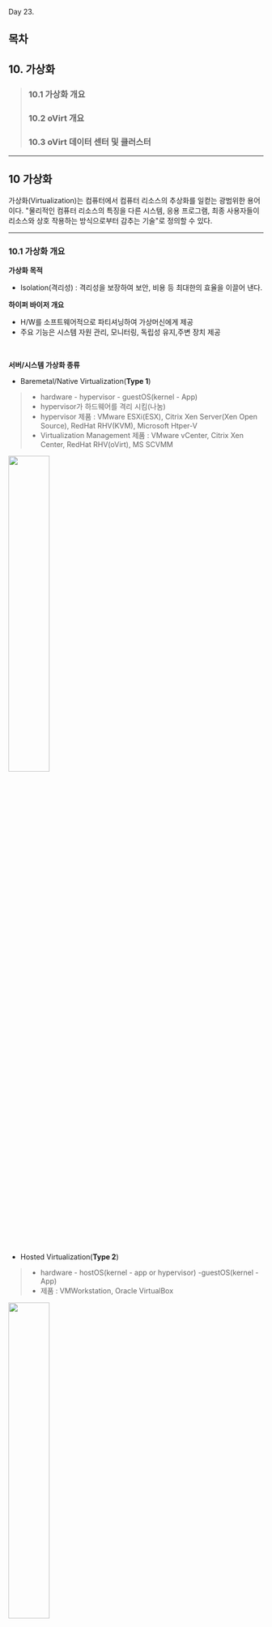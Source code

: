 Day 23.

## 목차
 
## 10. 가상화

> ### 10.1 가상화 개요
> ### 10.2 oVirt 개요
> ### 10.3 oVirt 데이터 센터 및 클러스터
------------
 
 
## 10 가상화


가상화(Virtualization)는 컴퓨터에서 컴퓨터 리소스의 추상화를 일컫는 광범위한 용어이다. "물리적인 컴퓨터 리소스의 특징을 다른 시스템, 응용 프로그램, 최종 사용자들이 리소스와 상호 작용하는 방식으로부터 감추는 기술"로 정의할 수 있다.


------------

 
### 10.1 가상화 개요


**가상화 목적**
* Isolation(격리성) : 격리성을 보장하여 보안, 비용 등 최대한의 효율을 이끌어 낸다.


**하이퍼 바이저 개요**
* H/W를 소프트웨어적으로 파티셔닝하여 가상머신에게 제공
* 주요 기능은 시스템 자원 관리, 모니터링, 독립성 유지,주변 장치 제공


<br/>


**서버/시스템 가상화 종류**
* Baremetal/Native Virtualization(**Type 1**)
> * hardware - hypervisor - guestOS(kernel - App) 
> * hypervisor가 하드웨어를 격리 시킴(나눔)
> * hypervisor 제품 : VMware ESXi(ESX), Citrix Xen Server(Xen Open Source), RedHat RHV(KVM), Microsoft Htper-V
> * Virtualization Management 제품 : VMware vCenter, Citrix Xen Center, RedHat RHV(oVirt), MS SCVMM


   <img src="https://user-images.githubusercontent.com/56064985/85347298-1f38d800-b533-11ea-9e21-04973cc41820.png" width="40%"></img>


* Hosted Virtualization(**Type 2**)
> * hardware - hostOS(kernel - app or hypervisor) -guestOS(kernel - App) 
> * 제품 : VMWorkstation, Oracle VirtualBox


   <img src="https://user-images.githubusercontent.com/56064985/85347301-1fd16e80-b533-11ea-884e-64492b31d1ad.png" width="40%"></img>


* Full Virtualization(디스크 전가상화)
> * 가상머신이 제공받은 하드웨어가 전부 가상의 하드웨어
> * 전가상화로 만들어진 가상머신은 자신이 가상머신인지 알지 못함
> * 물리적인 하드웨어에 접근할 때 하이퍼 바이저에 의해 제어됨
> * 에뮬레이트 작업을 거치기 때문에 성능이 떨어짐
> * 대부분의 운영체제를 쉽게 설치 가능
> * Binary Translation : hypervisor와 hardware가 서로 알아들을 수 있는 언어로 변환해줌(SW였지만 지금은 HW가 지원해줌-VT)


* Para Virtualization(디스크 반가상화)
> * 운영체제의 커널 소스를 수정한 가상화
> * 전가상화보다 오버헤드가 적음
> * 운영체제의 커널 소스를 수정해야 하기 때문에 오픈소르 운영체제로 한정
> * hyper Call : APP이 hardware로 바로 명령을 내릴 수 있음


---


### 10.2 oVirt 개요

**oVirt 목적**
* Host와 Guest 시스템을 중앙에서 관리하는 가상화 플랫폼(PaaS)
* 기능 : Hardware 노드 관리, 스토리지 및 네트워크 자원 관리, 가상머신 배포 및 관리 기능


<br/>


**KVM**
* Thin Hypervisor Host
> * Baremetal형 하이퍼바이저
> * 어떤 서비스도 제공이 안됨(ssh 제외)

* Thick Hypervisor Host
> * Hosted형 하이퍼바이저
> * 운영체제에 하이퍼바이저 소프트웨어를 설치하여 사용
> * Guest 시스템을 설치하기가 쉬움


<br/>


**oVirt 설치**

* oVirt 구성도


<img src="https://user-images.githubusercontent.com/56064985/85265996-236ee200-b4ae-11ea-8ab6-1e792cabee25.png" width="90%"></img>



[ovirt thin 클라이언트]

* ovirt thin 클라이언트 서버 설치 파일 사전 작업(Ubuntu : 사용자 PC)
```
# cd /var/lib/libvirt/images     //  패키지 설치 디렉토리로 이동
# qemu-img create hyper2.raw 55G   // 서버 파일 미리 만들기
# qemu-img convert -O qcow2 hyper1.raw hyper1.qcow2

```


* ovirt thin 클라이언트 서버 qcou2 설치


<img src="https://user-images.githubusercontent.com/56064985/85362434-633ed380-b559-11ea-9708-0c70119dd377.png" width="60%"></img>

<img src="https://user-images.githubusercontent.com/56064985/85362440-65089700-b559-11ea-8f32-d6f0627d6f0c.png" width="60%"></img>

<img src="https://user-images.githubusercontent.com/56064985/85362444-68038780-b559-11ea-8a89-ca43909da6ec.png" width="60%"></img>

<img src="https://user-images.githubusercontent.com/56064985/85362449-6a65e180-b559-11ea-9fc5-8501d027c735.png" width="60%"></img>


* ovirt thin 클라이언트 서버 사양 설정


<img src="https://user-images.githubusercontent.com/56064985/85362456-6e91ff00-b559-11ea-82e8-18fc69422213.png" width="60%"></img>

<img src="https://user-images.githubusercontent.com/56064985/85362460-6fc32c00-b559-11ea-8bed-1db49b795668.png" width="60%"></img>

<img src="https://user-images.githubusercontent.com/56064985/85362464-72be1c80-b559-11ea-99d7-dff3dc4843d0.png" width="60%"></img>

<img src="https://user-images.githubusercontent.com/56064985/85362465-7487e000-b559-11ea-86ca-5c2b5c6ece9d.png" width="60%"></img>

<img src="https://user-images.githubusercontent.com/56064985/85362470-7651a380-b559-11ea-9e19-bbe4236f457b.png" width="60%"></img>


* ovirt 패키지 최신화 진행
```
# yum update 

```


* vi /etc/hosts 추가
```
# vi /etc/hosts

192.168.122.10  ovirt.abc.local
192.168.122.21  hyper1.abc.local
192.168.122.22  hyper2.abc.local

:wq!

```


* ssh public key 설정
```
# mkdir /root/.ssh
# chmod 700 /root/.ssh
# vi /root/.ssh/authorized.keys

sh-rsa AAAAB3NzaC1yc2EAAAADAQABAAABAQCnY53ST2RxdulhwysvLWxjiCRX1XbqvCiidGT5LjGgXIvvEfG8zqhiozEVW4yNVApufjsLjNOE0vMZ204Gi5PEm67ZoDDB5qsOvs93eqaR0CS0qdNuo0KzbLtFbPzGEPw9+vRsiRyk4qIgDYpYwCRkV1vn3NfAe0c+mUvxCgvyp5kfFWbSyvt7gN5tbwbX+PpSJ0HIVpfrOO6Y4R8TfZwo6pacwgLKEH4sId8L/cqfR29nIm93WJRoqGjCilD6GLldHzySjjeL+rdTsZyJzz0BtLNGSmxUxhnm3jyNs836d/bPTS0L9xx7n3oGSE3ISTh/yJBmsO5x0I+Lw4U+jfdD ovirt-engine

:wq!

```


[ovirt thick 클라이언트]
* ovirt thick 서버 패키지 설치
```
# yum update  // 시스템 최신화(커널)
# yum install http://resources.ovirt.org/pub/yum-repo/ovirt-release43.rpm   // ovirt 패키지 설치
# yum install qemu-kvm libvirt virt-install bridge-utils vdsm-client   // 자동 추가가 안될 경우 진행
# yum update  // ovirt 패키지 업데이트 확인
# reboot
```

* vi /etc/hosts 추가
```
# vi /etc/hosts

192.168.122.10  ovirt.abc.local
192.168.122.21  hyper1.abc.local
192.168.122.22  hyper2.abc.local

:wq!

```

* ssh public key 설정
```
# mkdir /root/.ssh
# chmod 700 /root/.ssh
# vi /root/.ssh/authorized.keys

sh-rsa AAAAB3NzaC1yc2EAAAADAQABAAABAQCnY53ST2RxdulhwysvLWxjiCRX1XbqvCiidGT5LjGgXIvvEfG8zqhiozEVW4yNVApufjsLjNOE0vMZ204Gi5PEm67ZoDDB5qsOvs93eqaR0CS0qdNuo0KzbLtFbPzGEPw9+vRsiRyk4qIgDYpYwCRkV1vn3NfAe0c+mUvxCgvyp5kfFWbSyvt7gN5tbwbX+PpSJ0HIVpfrOO6Y4R8TfZwo6pacwgLKEH4sId8L/cqfR29nIm93WJRoqGjCilD6GLldHzySjjeL+rdTsZyJzz0BtLNGSmxUxhnm3jyNs836d/bPTS0L9xx7n3oGSE3ISTh/yJBmsO5x0I+Lw4U+jfdD ovirt-engine

:wq!

```


* 관리 페이지에서 자동 설치가 안되면 다음을 진행(보안에 취약해지나 테스트 환경이기 때문에 진행)
```
# systemctl stop firewalld
# setenforce 0
```


[ovirt 서버]••••
* ovirt 서버 패키지 설치
```
# yum update  // 시스템 최신화(커널)
# yum install http://resources.ovirt.org/pub/yum-repo/ovirt-release43.rpm   // ovirt 패키지 설치
# yum update  // ovirt 패키지 업데이트 확인
# yum install ovirt-engine
# reboot
```


* manage 구성
```
# engine-setup

전부 기본 값으로 설치 진행
[WARNING] Less than 16384MB of memory is available
         
          --== CONFIGURATION PREVIEW ==--
         
          Application mode                        : both
          Default SAN wipe after delete           : False
          Firewall manager                        : firewalld
          Update Firewall                         : True
          Host FQDN                               : ovirt.abc.local
          Set up Cinderlib integration            : False
          Configure local Engine database         : True
          Set application as default page         : True
          Configure Apache SSL                    : True
          Engine database secured connection      : False
          Engine database user name               : engine
          Engine database name                    : engine
          Engine database host                    : localhost
          Engine database port                    : 5432
          Engine database host name validation    : False
          Engine installation                     : True
          PKI organization                        : abc.local
          Set up ovirt-provider-ovn               : True
          Configure WebSocket Proxy               : True
          DWH installation                        : True
          DWH database host                       : localhost
          DWH database port                       : 5432
          Configure local DWH database            : True
          Configure Image I/O Proxy               : True
          Configure VMConsole Proxy               : True


[ INFO  ] Restarting httpd
          Please use the user 'admin@internal' and password specified in order to login
          Web access is enabled at:
              http://ovirt.abc.local:80/ovirt-engine   // 접근하기 위한 URL
              https://ovirt.abc.local:443/ovirt-engine   // 접근하기 위한 URL
          Internal CA 74:F0:21:62:CF:18:E6:54:B4:48:37:7C:81:C8:4E:7E:3A:90:CC:3B
          SSH fingerprint: SHA256:Ihq6aQhN2gfUymsd84CuAcjmUnh9WngAK1JcuuZgqr0   // SSH 접근을 위해 기억하기
[WARNING] Less than 16384MB of memory is available
         
          --== END OF SUMMARY ==--
         
[ INFO  ] Stage: Clean up
          Log file is located at /var/log/ovirt-engine/setup/ovirt-engine-setup-20200622152524-t8r1th.log
[ INFO  ] Generating answer file '/var/lib/ovirt-engine/setup/answers/20200622154945-setup.conf'
[ INFO  ] Stage: Pre-termination
[ INFO  ] Stage: Termination
[ INFO  ] Execution of setup completed successfully

```
* vi /etc/hosts 추가
```
# vi /etc/hosts

192.168.122.10  ovirt.abc.local
192.168.122.21  hyper1.abc.local
192.168.122.22  hyper2.abc.local

:wq!

```


* ubuntu(사용자 PC) hosts 파일 추가 
```
# vi /etc/hosts
192.168.122.10 ovirt.abc.local
```

* 관리 페이지 접근


<img src="https://user-images.githubusercontent.com/56064985/85257783-5b235d00-b4a1-11ea-80e8-08ed1569a8f5.png" width="90%"></img>


<img src="https://user-images.githubusercontent.com/56064985/85257795-5eb6e400-b4a1-11ea-9c72-47862302f74a.png" width="90%"></img>


<img src="https://user-images.githubusercontent.com/56064985/85257804-6080a780-b4a1-11ea-82d0-d66fd6e23c14.png" width="90%"></img>


* Host 추가 및 관리


<img src="https://user-images.githubusercontent.com/56064985/85263051-91fd7100-b4a9-11ea-9616-fa719bd0af74.png" width="90%"></img>


<img src="https://user-images.githubusercontent.com/56064985/85263056-93c73480-b4a9-11ea-8239-297395934ec7.png" width="90%"></img>


<img src="https://user-images.githubusercontent.com/56064985/85265590-76946500-b4ad-11ea-82fb-3b4ae1f5707d.png" width="90%"></img>


---


 
### 10.3 ovirt 데이터 센터 및 클러스터 생성

#### 클러스터 파일 시스템 추가

* 파일 시스템 추가(ovirt 서버 내에 추가 진행)
```
# fdisk /dev/vdb

Command (m for help): n
Partition type:
   p   primary (0 primary, 0 extended, 4 free)
   e   extended
Select (default p): p
Partition number (1-4, default 1): 
First sector (2048-104857599, default 2048): 
Using default value 2048
Last sector, +sectors or +size{K,M,G} (2048-104857599, default 104857599): 
Using default value 104857599
Partition 1 of type Linux and of size 50 GiB is set

Command (m for help): w


# fdisk /dev/vdc
Welcome to fdisk (util-linux 2.23.2).

Changes will remain in memory only, until you decide to write them.
Be careful before using the write command.

Device does not contain a recognized partition table
Building a new DOS disklabel with disk identifier 0xaa0f03cb.

Command (m for help): n
Partition type:
   p   primary (0 primary, 0 extended, 4 free)
   e   extended
Select (default p): p
Partition number (1-4, default 1): 
First sector (2048-104857599, default 2048): 
Using default value 2048
Last sector, +sectors or +size{K,M,G} (2048-104857599, default 104857599): 
Using default value 104857599
Partition 1 of type Linux and of size 50 GiB is set

Command (m for help): w
The partition table has been altered!

# lsblk
NAME            MAJ:MIN RM  SIZE RO TYPE MOUNTPOINT
sr0              11:0    1  4.5G  0 rom  
vda             252:0    0   20G  0 disk 
├─vda1          252:1    0    1G  0 part /boot
└─vda2          252:2    0   19G  0 part 
  ├─centos-root 253:0    0   17G  0 lvm  /
  └─centos-swap 253:1    0    2G  0 lvm  [SWAP]
vdb             252:16   0   50G  0 disk 
└─vdb1          252:17   0   50G  0 part 
vdc             252:32   0   50G  0 disk 
└─vdc1          252:33   0   50G  0 part 

# mkfs.ext4 /dev/vdb1
# mkfs.ext4 /dev/vdc1
# lsblk

```

* exports 설정 및 마운트
```
# mkdir -p /export/data
# mkdir -p /export/iso
# chown -R vdsm:kvm /export/
# chmod -R g+s /export/
# vi /etc/exports

/export/iso     192.168.122.0/24(rw,sync,no_root_squash)
/export/data    192.168.122.0/24(rw,sync,no_root_squash)
~                                                             

:wq!

# exportfs -arv
exporting 192.168.122.0/24:/export/data
exporting 192.168.122.0/24:/export/iso

# vi /etc/fstab

/dev/vdb1       /export/data    ext4    defaults        0 0
/dev/vdc1       /export/iso     ext4    defaults        0 0

:wq!

# mount -a
```

* 방화벽 및 서비스 설정
```
# systemctl start nfs-server
# systemctl enable nfs-server
Created symlink from /etc/systemd/system/multi-user.target.wants/nfs-server.service to /usr/lib/systemd/system/nfs-server.service.
# firewall-cmd --permanent --add-service=nfs
success
# firewall-cmd --permanent --add-service=rpc-bind
success
# firewall-cmd --permanent --add-service=mountd
success
# firewall-cmd --reload
success

```

* 관리자 페이지를 통한 스토리지 추가


<img src="https://user-images.githubusercontent.com/56064985/85383916-8aa69800-b57b-11ea-93d8-7c4e700e87ac.png" width="90%"></img>


<img src="https://user-images.githubusercontent.com/56064985/85384050-b45fbf00-b57b-11ea-9213-c7035a5bfa0c.png" width="90%"></img>


<img src="https://user-images.githubusercontent.com/56064985/85384057-b6c21900-b57b-11ea-93eb-d18c539594f8.png" width="90%"></img>



* FAQ 1. 스토리지 추가 작업시, 이전에 삭제했던 스토리지 파일이 남아있어서 진행이 안될 경우
```
# rm -rf /export/data/*
# rm -rf /export/iso/*
```


* FAQ 2. 스토리지 추가 작업시, ovirt.abc.local 의 도메인을 인식하지 못하는 경우
> * 도메인 대신 ip주소를 기입
```
192.168.122.10:/export/data
```


#### 추가 공부 내용

* 파일 시스템 추가시 용량이 부족한 경우
```
# qemu-img create nfs-iso.raw 50G
# qemu-img create nfs-data.raw 50G
# qemu-img convert -O qcow2 nfs-iso.raw nfs-iso.qcow2
# qemu-img convert -O qcow2 nfs-data.raw nfs-data.qcow2
```

```
Java Web Application
Web server
Web Application Server(WAS)
 Opensource : JBoss --> WildFly
 Eneterprise : JBoss ES
SAN(Storage Area Network)

FC-SAN : Fiber Chanel
 HBA(Host Bus Adapter) : FC
 FC Protocol
 SAN Switch
 
IP-SAN(iSCSI, FCoE...)
 Ethernet NIC
 TCP/IP Protocol
 Ethernet Switch

PSTN : 서킷 스위칭(회로 교환 방식)
VoIP(Voice over IP)
VOLTE(Voice over LTE) : 패킷 스위칭 방식

도커 강의 :https://www.slideshare.net/pyrasis/docker-fordummies-44424016

# 이미지 사이즈 줄이기
cd /var/lib/libvirt/images/
qemu-img create hyper2.raw 55G
qemu-img convert -O qcow2 hyper2.raw hyper2.qcow2
rm hyper2.raw
qemu-img info hyper2.qcow2


```


---
